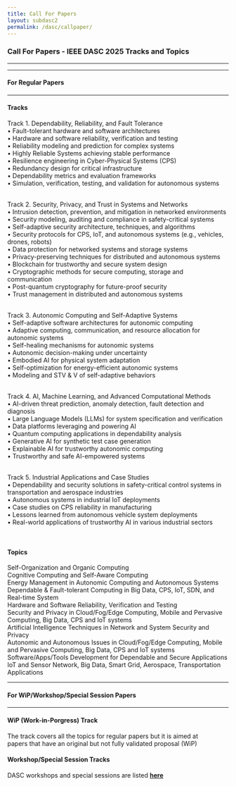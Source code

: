 ```yaml
---
title: Call For Papers
layout: subdasc2
permalink: /dasc/callpaper/
---
```


<h3>Call For Papers - IEEE DASC 2025 Tracks and Topics</h3>
<hr/>

<!-- <h5> ** Download the full <b>CFP <a href="http://cyber-science.org/2025/assets/files/DASC2025_CFP.pdf" target=_new>here</a></b> ** </h5>  -->

<hr/>
<h4 style="font-weight: bold">For Regular Papers<h4>
<hr/>

<h4>Tracks</h4>
Track 1. Dependability, Reliability, and Fault Tolerance<br/> 
•	Fault-tolerant hardware and software architectures <br/> 
•	Hardware and software reliability, verification and testing<br/> 
•	Reliability modeling and prediction for complex systems<br/> 
•	Highly Reliable Systems achieving stable performance<br/> 
•	Resilience engineering in Cyber-Physical Systems (CPS)  <br/> 
•	Redundancy design for critical infrastructure  <br/> 
•	Dependability metrics and evaluation frameworks<br/> 
•	Simulation, verification, testing, and validation for autonomous systems<br/> 

<br/> Track 2. Security, Privacy, and Trust in Systems and Networks<br/> 
•	Intrusion detection, prevention, and mitigation in networked environments  <br/> 
•	Security modeling, auditing and compliance in safety-critical systems <br/> 
•	Self-adaptive security architecture, techniques, and algorithms <br/> 
•	Security protocols for CPS, IoT, and autonomous systems (e.g., vehicles, drones, robots)<br/> 
•	Data protection for networked systems and storage systems<br/> 
•	Privacy-preserving techniques for distributed and autonomous systems<br/> 
•	Blockchain for trustworthy and secure system design<br/> 
•	Cryptographic methods for secure computing, storage and communication  <br/> 
•	Post-quantum cryptography for future-proof security<br/> 
•	Trust management in distributed and autonomous systems  <br/> 

<br/> Track 3. Autonomic Computing and Self-Adaptive Systems<br/> 
•	Self-adaptive software architectures for autonomic computing  <br/> 
•	Adaptive computing, communication, and resource allocation for autonomic systems  <br/> 
•	Self-healing mechanisms for autonomic systems   <br/> 
•	Autonomic decision-making under uncertainty  <br/> 
•	Embodied AI for physical system adaptation  <br/> 
•	Self-optimization for energy-efficient autonomic systems  <br/> 
•	Modeling and STV & V of self-adaptive behaviors<br/> 

<br/> Track 4. AI, Machine Learning, and Advanced Computational Methods<br/> 
•	AI-driven threat prediction, anomaly detection, fault detection and diagnosis  <br/> 
•	Large Language Models (LLMs) for system specification and verification<br/> 
•	Data platforms leveraging and powering AI <br/> 
•	Quantum computing applications in dependability analysis  <br/> 
•	Generative AI for synthetic test case generation<br/> 
•	Explainable AI for trustworthy autonomic computing<br/> 
•	Trustworthy and safe AI-empowered systems<br/> 

<br/> Track 5. Industrial Applications and Case Studies<br/> 
•	Dependability and security solutions in safety-critical control systems in transportation and aerospace industries<br/> 
•	Autonomous systems in industrial IoT deployments  <br/> 
•	Case studies on CPS reliability in manufacturing  <br/> 
•	Lessons learned from autonomous vehicle system deployments  <br/> 
•	Real-world applications of trustworthy AI in various industrial sectors <br/> 

<br/>
<h4>Topics</h4>
Self-Organization and Organic Computing
<br/> Cognitive Computing and Self-Aware Computing
<br/> Energy Management in Autonomic Computing and Autonomous Systems
<br/> Dependable & Fault-tolerant Computing in Big Data, CPS, IoT, SDN, and Real-time System
<br/> Hardware and Software Reliability, Verification and Testing
<br/> Security and Privacy in Cloud/Fog/Edge Computing, Mobile and Pervasive Computing, Big Data, CPS and IoT systems
<br/> Artificial Intelligence Techniques in Network and System Security and Privacy
<br/> Autonomic and Autonomous Issues in Cloud/Fog/Edge Computing, Mobile and Pervasive Computing, Big Data, CPS and IoT systems
<br/> Software/Apps/Tools Development for Dependable and Secure Applications
<br/> IoT and Sensor Network, Big Data, Smart Grid, Aerospace, Transportation Applications


<hr/>
<h4 style="font-weight: bold">For WiP/Workshop/Special Session Papers<h4>
<hr/>

<h4>WiP (Work-in-Porgress) Track</h4>
The track covers all the topics for regular papers but it is aimed at  
<br/>papers that have an original but not fully validated proposal (WiP)

<h4>Workshop/Special Session Tracks</h4>
DASC workshops and special sessions are listed <a href="/2025/dasc/acceptworkshops/"><b>here</b></a>

<!-- 
<hr/>
<h4 style="font-weight: bold">For Late Breaking Innovation Papers<h4>
<hr/>
<h4>LBI (Late Breaking Innovation) Track</h4>
The LBI track accommodates cutting-edge research across all<br/>
DASC topics that has emerged after the regular paper deadline.<br/>
This track is designed for timely, significant advancements that warrant<br/>
rapid dissemination in the present conference proceedings.
<hr/> -->
